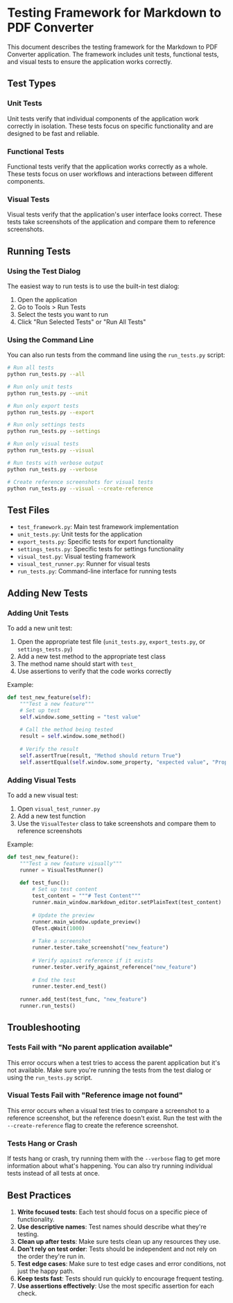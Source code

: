 # Testing Framework for Markdown to PDF Converter

This document describes the testing framework for the Markdown to PDF Converter application. The framework includes unit tests, functional tests, and visual tests to ensure the application works correctly.

## Test Types

### Unit Tests

Unit tests verify that individual components of the application work correctly in isolation. These tests focus on specific functionality and are designed to be fast and reliable.

### Functional Tests

Functional tests verify that the application works correctly as a whole. These tests focus on user workflows and interactions between different components.

### Visual Tests

Visual tests verify that the application's user interface looks correct. These tests take screenshots of the application and compare them to reference screenshots.

## Running Tests

### Using the Test Dialog

The easiest way to run tests is to use the built-in test dialog:

1. Open the application
2. Go to Tools > Run Tests
3. Select the tests you want to run
4. Click "Run Selected Tests" or "Run All Tests"

### Using the Command Line

You can also run tests from the command line using the `run_tests.py` script:

```bash
# Run all tests
python run_tests.py --all

# Run only unit tests
python run_tests.py --unit

# Run only export tests
python run_tests.py --export

# Run only settings tests
python run_tests.py --settings

# Run only visual tests
python run_tests.py --visual

# Run tests with verbose output
python run_tests.py --verbose

# Create reference screenshots for visual tests
python run_tests.py --visual --create-reference
```

## Test Files

- `test_framework.py`: Main test framework implementation
- `unit_tests.py`: Unit tests for the application
- `export_tests.py`: Specific tests for export functionality
- `settings_tests.py`: Specific tests for settings functionality
- `visual_test.py`: Visual testing framework
- `visual_test_runner.py`: Runner for visual tests
- `run_tests.py`: Command-line interface for running tests

## Adding New Tests

### Adding Unit Tests

To add a new unit test:

1. Open the appropriate test file (`unit_tests.py`, `export_tests.py`, or `settings_tests.py`)
2. Add a new test method to the appropriate test class
3. The method name should start with `test_`
4. Use assertions to verify that the code works correctly

Example:

```python
def test_new_feature(self):
    """Test a new feature"""
    # Set up test
    self.window.some_setting = "test value"
    
    # Call the method being tested
    result = self.window.some_method()
    
    # Verify the result
    self.assertTrue(result, "Method should return True")
    self.assertEqual(self.window.some_property, "expected value", "Property should be updated")
```

### Adding Visual Tests

To add a new visual test:

1. Open `visual_test_runner.py`
2. Add a new test function
3. Use the `VisualTester` class to take screenshots and compare them to reference screenshots

Example:

```python
def test_new_feature():
    """Test a new feature visually"""
    runner = VisualTestRunner()
    
    def test_func():
        # Set up test content
        test_content = """# Test Content"""
        runner.main_window.markdown_editor.setPlainText(test_content)
        
        # Update the preview
        runner.main_window.update_preview()
        QTest.qWait(1000)
        
        # Take a screenshot
        runner.tester.take_screenshot("new_feature")
        
        # Verify against reference if it exists
        runner.tester.verify_against_reference("new_feature")
        
        # End the test
        runner.tester.end_test()
    
    runner.add_test(test_func, "new_feature")
    runner.run_tests()
```

## Troubleshooting

### Tests Fail with "No parent application available"

This error occurs when a test tries to access the parent application but it's not available. Make sure you're running the tests from the test dialog or using the `run_tests.py` script.

### Visual Tests Fail with "Reference image not found"

This error occurs when a visual test tries to compare a screenshot to a reference screenshot, but the reference doesn't exist. Run the test with the `--create-reference` flag to create the reference screenshot.

### Tests Hang or Crash

If tests hang or crash, try running them with the `--verbose` flag to get more information about what's happening. You can also try running individual tests instead of all tests at once.

## Best Practices

1. **Write focused tests**: Each test should focus on a specific piece of functionality.
2. **Use descriptive names**: Test names should describe what they're testing.
3. **Clean up after tests**: Make sure tests clean up any resources they use.
4. **Don't rely on test order**: Tests should be independent and not rely on the order they're run in.
5. **Test edge cases**: Make sure to test edge cases and error conditions, not just the happy path.
6. **Keep tests fast**: Tests should run quickly to encourage frequent testing.
7. **Use assertions effectively**: Use the most specific assertion for each check.
